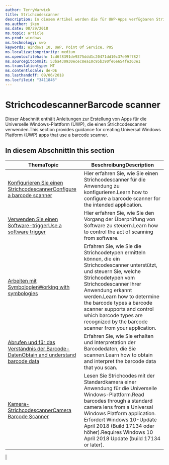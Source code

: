 ```yaml
---
author: TerryWarwick
title: Strichcodescanner
description: In diesem Artikel werden die für UWP-Apps verfügbaren Strichcodescanner-Features aufgeführt, sowie die Links zu den Anleitungen für ihre Verwendung.
ms.author: jken
ms.date: 08/29/2018
ms.topic: article
ms.prod: windows
ms.technology: uwp
keywords: Windows 10, UWP, Point Of Service, POS
ms.localizationpriority: medium
ms.openlocfilehash: 1cd6f8391de9375ddd1c20471dd10c37e99f782f
ms.sourcegitcommit: 53ba430930ecec8ea10c95b390fe6e654fe363e1
ms.translationtype: MT
ms.contentlocale: de-DE
ms.lasthandoff: 09/06/2018
ms.locfileid: "3411846"
---
```

# <a name="barcode-scanner"></a><span data-ttu-id="70bed-104">Strichcodescanner</span><span class="sxs-lookup"><span data-stu-id="70bed-104">Barcode scanner</span></span>

<span data-ttu-id="70bed-105">Dieser Abschnitt enthält Anleitungen zur Erstellung von Apps für die Universelle Windows-Plattform (UWP), die einen Strichcodescanner verwenden.</span><span class="sxs-lookup"><span data-stu-id="70bed-105">This section provides guidance for creating Universal Windows Platform (UWP) apps that use a barcode scanner.</span></span>

## <a name="in-this-section"></a><span data-ttu-id="70bed-106">In diesem Abschnitt</span><span class="sxs-lookup"><span data-stu-id="70bed-106">In this section</span></span>

|<span data-ttu-id="70bed-107">Thema</span><span class="sxs-lookup"><span data-stu-id="70bed-107">Topic</span></span> |<span data-ttu-id="70bed-108">Beschreibung</span><span class="sxs-lookup"><span data-stu-id="70bed-108">Description</span></span> |
|------|------------|
| [<span data-ttu-id="70bed-109">Konfigurieren Sie einen Strichcodescanner</span><span class="sxs-lookup"><span data-stu-id="70bed-109">Configure a barcode scanner</span></span>](../devices-sensors/pos-barcodescanner-configure.md)  | <span data-ttu-id="70bed-110">Hier erfahren Sie, wie Sie einen Strichcodescanner für die Anwendung zu konfigurieren.</span><span class="sxs-lookup"><span data-stu-id="70bed-110">Learn how to configure a barcode scanner for the intended application.</span></span> |
| [<span data-ttu-id="70bed-111">Verwenden Sie einen Software-trigger</span><span class="sxs-lookup"><span data-stu-id="70bed-111">Use a software trigger</span></span>](../devices-sensors/pos-barcodescanner-software-trigger.md) | <span data-ttu-id="70bed-112">Hier erfahren Sie, wie Sie den Vorgang der Überprüfung von Software zu steuern.</span><span class="sxs-lookup"><span data-stu-id="70bed-112">Learn how to control the act of scanning from software.</span></span> |
| [<span data-ttu-id="70bed-113">Arbeiten mit Symbologien</span><span class="sxs-lookup"><span data-stu-id="70bed-113">Working with symbologies</span></span>](pos-barcodescanner-symbologies.md) | <span data-ttu-id="70bed-114">Erfahren Sie, wie Sie die Strichcodetypen ermitteln können, die ein Strichcodescanner unterstützt, und steuern Sie, welche Strichcodetypen vom Strichcodescanner Ihrer Anwendung erkannt werden.</span><span class="sxs-lookup"><span data-stu-id="70bed-114">Learn how to determine the  barcode types a barcode scanner supports and control which barcode types are recognized by the barcode scanner from your application.</span></span> |
| [<span data-ttu-id="70bed-115">Abrufen und für das Verständnis der Barcode-Daten</span><span class="sxs-lookup"><span data-stu-id="70bed-115">Obtain and understand barcode data</span></span>](pos-barcodescanner-scan-data.md) | <span data-ttu-id="70bed-116">Erfahren Sie, wie Sie erhalten und Interpretation der Barcodedaten, die Sie scannen.</span><span class="sxs-lookup"><span data-stu-id="70bed-116">Learn how to obtain and interpret the barcode data that you scan.</span></span> |
| [<span data-ttu-id="70bed-117">Kamera-Strichcodescanner</span><span class="sxs-lookup"><span data-stu-id="70bed-117">Camera Barcode Scanner</span></span>](pos-camerabarcode.md) | <span data-ttu-id="70bed-118">Lesen Sie Strichcodes mit der Standardkamera einer Anwendung für die Universelle Windows-Plattform.</span><span class="sxs-lookup"><span data-stu-id="70bed-118">Read barcodes through a standard camera lens from a Universal Windows Platform application.</span></span> <span data-ttu-id="70bed-119">Erfordert Windows 10-Update April 2018 (Build 17134 oder höher).</span><span class="sxs-lookup"><span data-stu-id="70bed-119">Requires Windows 10 April 2018 Update (build 17134 or later).</span></span> |
|
 
